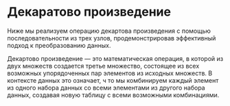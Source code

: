 # Декаратово произведение
Ниже мы реализуем операцию декартова произведения с помощью последовательности из трех узлов, продемонстрировав эффективный подход к преобразованию данных.

Декартово произведение — это математическая операция, в которой из двух множеств создается третье множество, 
состоящее из всех возможных упорядоченных пар элементов из исходных множеств. В контексте данных это означает, ч
то мы комбинируем каждый элемент из одного набора данных со всеми элементами из другого набора данных, создавая новую таблицу с всеми возможными комбинациями.
